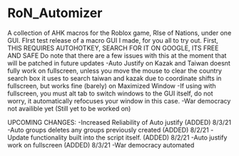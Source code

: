# RoN_Automizer
A collection of AHK macros for the Roblox game, RIse of Nations, under one GUI. 
FIrst test release of a macro GUI I made, for you all to try out. 
First, THIS REQUIRES AUTOHOTKEY, SEARCH FOR IT ON GOOGLE, ITS FREE AND SAFE
Do note that there are a few issues with this at the moment that will be patched in future updates
-Auto Justify on Kazak and Taiwan doesnt fully work on fullscreen, unless you move the mouse to clear the country search box it uses to search taiwan and kazak due to coordinate shifts in fullscreen, but works fine (barely) on Maximized Window
-If using with fullscreen, you must alt tab to switch windows to the GUI itself, do not worry, it automatically refocuses your window in this case.
-War democracy not availible yet (Still yet to be worked on)

UPCOMING CHANGES:
-Increased Reliability of Auto justify (ADDED) 8/3/21
-Auto groups deletes any groups previously created (ADDED) 8/2/21
-Update functionality built into the script itself. (ADDED) 8/2/21
-Auto justify work on fullscreen (ADDED) 8/3/21
-War democracy automated
